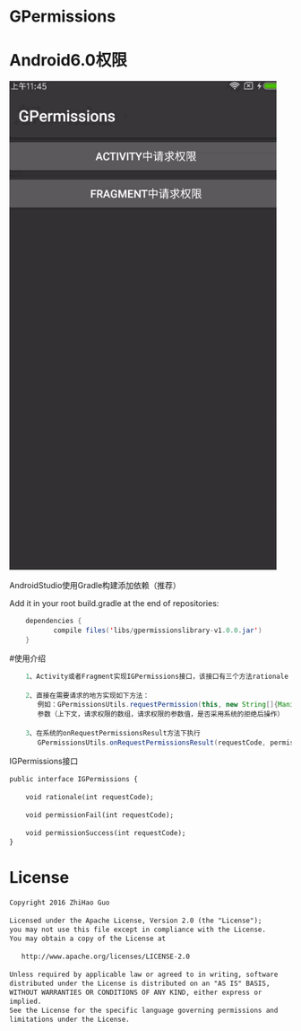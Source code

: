 # GPermissions
# Android6.0权限

![image](https://github.com/GuoZhiHao9396/GPermissions/blob/master/app/src/main/res/raw/test.gif)

AndroidStudio使用Gradle构建添加依赖（推荐）

Add it in your root build.gradle at the end of repositories:
```java
	dependencies {
           compile files('libs/gpermissionslibrary-v1.0.0.jar')
    }
```
#使用介绍

```java
    1、Activity或者Fragment实现IGPermissions接口，该接口有三个方法rationale（拒绝后的操作）、permissionFail（请求失败）、permissionSuccess（请求成功）
    
    2、直接在需要请求的地方实现如下方法：
       例如：GPermissionsUtils.requestPermission(this, new String[]{Manifest.permission.WRITE_EXTERNAL_STORAGE}, 0, false);
       参数（上下文，请求权限的数组，请求权限的参数值，是否采用系统的拒绝后操作）   
       
    3、在系统的onRequestPermissionsResult方法下执行
       GPermissionsUtils.onRequestPermissionsResult(requestCode, permissions, grantResults, this);
```
IGPermissions接口
```接口
public interface IGPermissions {

    void rationale(int requestCode);

    void permissionFail(int requestCode);

    void permissionSuccess(int requestCode);
}
```

# License
```text
Copyright 2016 ZhiHao Guo

Licensed under the Apache License, Version 2.0 (the "License");
you may not use this file except in compliance with the License.
You may obtain a copy of the License at

   http://www.apache.org/licenses/LICENSE-2.0

Unless required by applicable law or agreed to in writing, software
distributed under the License is distributed on an "AS IS" BASIS,
WITHOUT WARRANTIES OR CONDITIONS OF ANY KIND, either express or implied.
See the License for the specific language governing permissions and
limitations under the License.
```
